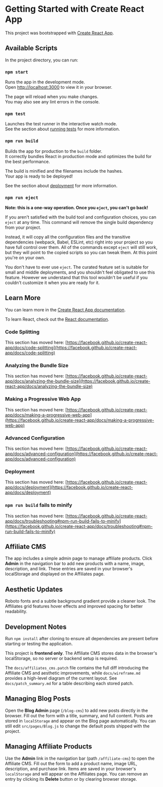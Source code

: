 # Getting Started with Create React App

This project was bootstrapped with [Create React App](https://github.com/facebook/create-react-app).

## Available Scripts

In the project directory, you can run:

### `npm start`

Runs the app in the development mode.\
Open [http://localhost:3000](http://localhost:3000) to view it in your browser.

The page will reload when you make changes.\
You may also see any lint errors in the console.

### `npm test`

Launches the test runner in the interactive watch mode.\
See the section about [running tests](https://facebook.github.io/create-react-app/docs/running-tests) for more information.

### `npm run build`

Builds the app for production to the `build` folder.\
It correctly bundles React in production mode and optimizes the build for the best performance.

The build is minified and the filenames include the hashes.\
Your app is ready to be deployed!

See the section about [deployment](https://facebook.github.io/create-react-app/docs/deployment) for more information.

### `npm run eject`

**Note: this is a one-way operation. Once you `eject`, you can't go back!**

If you aren't satisfied with the build tool and configuration choices, you can `eject` at any time. This command will remove the single build dependency from your project.

Instead, it will copy all the configuration files and the transitive dependencies (webpack, Babel, ESLint, etc) right into your project so you have full control over them. All of the commands except `eject` will still work, but they will point to the copied scripts so you can tweak them. At this point you're on your own.

You don't have to ever use `eject`. The curated feature set is suitable for small and middle deployments, and you shouldn't feel obligated to use this feature. However we understand that this tool wouldn't be useful if you couldn't customize it when you are ready for it.

## Learn More

You can learn more in the [Create React App documentation](https://facebook.github.io/create-react-app/docs/getting-started).

To learn React, check out the [React documentation](https://reactjs.org/).

### Code Splitting

This section has moved here: [https://facebook.github.io/create-react-app/docs/code-splitting](https://facebook.github.io/create-react-app/docs/code-splitting)

### Analyzing the Bundle Size

This section has moved here: [https://facebook.github.io/create-react-app/docs/analyzing-the-bundle-size](https://facebook.github.io/create-react-app/docs/analyzing-the-bundle-size)

### Making a Progressive Web App

This section has moved here: [https://facebook.github.io/create-react-app/docs/making-a-progressive-web-app](https://facebook.github.io/create-react-app/docs/making-a-progressive-web-app)

### Advanced Configuration

This section has moved here: [https://facebook.github.io/create-react-app/docs/advanced-configuration](https://facebook.github.io/create-react-app/docs/advanced-configuration)

### Deployment

This section has moved here: [https://facebook.github.io/create-react-app/docs/deployment](https://facebook.github.io/create-react-app/docs/deployment)

### `npm run build` fails to minify

This section has moved here: [https://facebook.github.io/create-react-app/docs/troubleshooting#npm-run-build-fails-to-minify](https://facebook.github.io/create-react-app/docs/troubleshooting#npm-run-build-fails-to-minify)

## Affiliate CMS

The app includes a simple admin page to manage affiliate products. Click **Admin** in the navigation bar to add new products with a name, image, description, and link. These entries are saved in your browser's localStorage and displayed on the Affiliates page.

## Aesthetic Updates

Roboto fonts and a subtle background gradient provide a cleaner look. The Affiliates grid features hover effects and improved spacing for better readability.

## Development Notes

Run `npm install` after cloning to ensure all dependencies are present before starting or testing the application.

This project is **frontend only**. The Affiliate CMS stores data in the browser's
localStorage, so no server or backend setup is required.

The `docs/affiliates_cms.patch` file contains the full diff introducing the Affiliate CMS and aesthetic improvements, while `docs/wireframe.md` provides a high-level diagram of the current layout.
See `docs/patch_summary.md` for a table describing each stored patch.

## Managing Blog Posts

Open the **Blog Admin** page (`/blog-cms`) to add new posts directly in the browser.
Fill out the form with a title, summary, and full content. Posts are stored in
`localStorage` and appear on the Blog page automatically. You can still edit
`src/pages/Blog.js` to change the default posts shipped with the project.

## Managing Affiliate Products

Use the **Admin** link in the navigation bar (path `/affiliate-cms`) to open the
Affiliate CMS. Fill out the form to add a product name, image URL, description,
and purchase link. Items are saved in your browser's `localStorage` and will
appear on the Affiliates page. You can remove an entry by clicking its **Delete**
button or by clearing browser storage.
